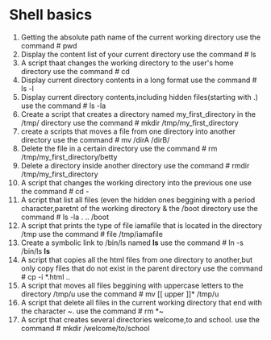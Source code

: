 # Shell basics
1. Getting the absolute path name of the current working directory
   use the command # pwd
2. Display the content list of your current directory
   use the command # ls
3. A script thaat changes the working directory to the user's home directory
   use the command  # cd
4. Display current directory contents in a long format
   use the command # ls -l
5. Display current directory contents,including hidden files(starting with .)
   use the command # ls -la
6. Create a script that creates a directory named my_first_directory in the /tmp/ directory
   use the command # mkdir /tmp/my_first_directory
7. create a scripts that moves a file from one directory into another directory
   use the command # mv  /dirA  /dirB/
8. Delete the file in a certain directory
   use the command # rm /tmp/my_first_directory/betty
9. Delete a directory inside another directory
   use the command # rmdir /tmp/my_first_directory
10. A script that changes the working directory into the previous one
   use the command # cd -
11. A script that list all files (even the hidden ones beggining with a period character,paretnt of the working directory & the /boot directory
    use the command # ls -la . .. /boot
12. A script that prints the type of file iamafile that is located in the directory /tmp
    use the command # file /tmp/iamafile
13. Create a symbolic link to /bin/ls named __ls__
    use the command # ln -s /bin/ls __ls__
14. A script that copies all the html files from one directory to another,but only copy files that do not exist in the parent directory
    use the command # cp -i *.html ..
15. A script that moves all files beggining with uppercase letters to the directory /tmp/u
    use the command # mv [[ upper ]]* /tmp/u
16. A script that delete all files in the current working directory that end with the character ~.
    use the command # rm *~ 
17. A script that creates several directories welcome,to and school.
    use  the command # mkdir /welcome/to/school
